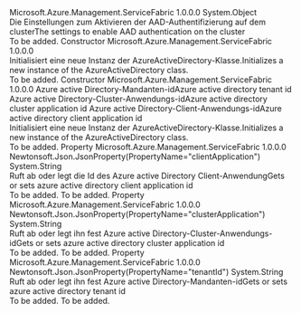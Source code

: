 <Type Name="AzureActiveDirectory" FullName="Microsoft.Azure.Management.ServiceFabric.Models.AzureActiveDirectory">
  <TypeSignature Language="C#" Value="public class AzureActiveDirectory" />
  <TypeSignature Language="ILAsm" Value=".class public auto ansi beforefieldinit AzureActiveDirectory extends System.Object" />
  <TypeSignature Language="DocId" Value="T:Microsoft.Azure.Management.ServiceFabric.Models.AzureActiveDirectory" />
  <TypeSignature Language="VB.NET" Value="Public Class AzureActiveDirectory" />
  <TypeSignature Language="F#" Value="type AzureActiveDirectory = class" />
  <AssemblyInfo>
    <AssemblyName>Microsoft.Azure.Management.ServiceFabric</AssemblyName>
    <AssemblyVersion>1.0.0.0</AssemblyVersion>
  </AssemblyInfo>
  <Base>
    <BaseTypeName>System.Object</BaseTypeName>
  </Base>
  <Interfaces />
  <Docs>
    <summary>
            <span data-ttu-id="62632-101">Die Einstellungen zum Aktivieren der AAD-Authentifizierung auf dem cluster</span><span class="sxs-lookup"><span data-stu-id="62632-101">The settings to enable AAD authentication on the cluster</span></span>
            </summary>
    <remarks>To be added.</remarks>
  </Docs>
  <Members>
    <Member MemberName=".ctor">
      <MemberSignature Language="C#" Value="public AzureActiveDirectory ();" />
      <MemberSignature Language="ILAsm" Value=".method public hidebysig specialname rtspecialname instance void .ctor() cil managed" />
      <MemberSignature Language="DocId" Value="M:Microsoft.Azure.Management.ServiceFabric.Models.AzureActiveDirectory.#ctor" />
      <MemberSignature Language="VB.NET" Value="Public Sub New ()" />
      <MemberType>Constructor</MemberType>
      <AssemblyInfo>
        <AssemblyName>Microsoft.Azure.Management.ServiceFabric</AssemblyName>
        <AssemblyVersion>1.0.0.0</AssemblyVersion>
      </AssemblyInfo>
      <Parameters />
      <Docs>
        <summary>
            <span data-ttu-id="62632-102">Initialisiert eine neue Instanz der AzureActiveDirectory-Klasse.</span><span class="sxs-lookup"><span data-stu-id="62632-102">Initializes a new instance of the AzureActiveDirectory class.</span></span>
            </summary>
        <remarks>To be added.</remarks>
      </Docs>
    </Member>
    <Member MemberName=".ctor">
      <MemberSignature Language="C#" Value="public AzureActiveDirectory (string tenantId = null, string clusterApplication = null, string clientApplication = null);" />
      <MemberSignature Language="ILAsm" Value=".method public hidebysig specialname rtspecialname instance void .ctor(string tenantId, string clusterApplication, string clientApplication) cil managed" />
      <MemberSignature Language="DocId" Value="M:Microsoft.Azure.Management.ServiceFabric.Models.AzureActiveDirectory.#ctor(System.String,System.String,System.String)" />
      <MemberSignature Language="VB.NET" Value="Public Sub New (Optional tenantId As String = null, Optional clusterApplication As String = null, Optional clientApplication As String = null)" />
      <MemberSignature Language="F#" Value="new Microsoft.Azure.Management.ServiceFabric.Models.AzureActiveDirectory : string * string * string -&gt; Microsoft.Azure.Management.ServiceFabric.Models.AzureActiveDirectory" Usage="new Microsoft.Azure.Management.ServiceFabric.Models.AzureActiveDirectory (tenantId, clusterApplication, clientApplication)" />
      <MemberType>Constructor</MemberType>
      <AssemblyInfo>
        <AssemblyName>Microsoft.Azure.Management.ServiceFabric</AssemblyName>
        <AssemblyVersion>1.0.0.0</AssemblyVersion>
      </AssemblyInfo>
      <Parameters>
        <Parameter Name="tenantId" Type="System.String" />
        <Parameter Name="clusterApplication" Type="System.String" />
        <Parameter Name="clientApplication" Type="System.String" />
      </Parameters>
      <Docs>
        <param name="tenantId"><span data-ttu-id="62632-103">Azure active Directory-Mandanten-id</span><span class="sxs-lookup"><span data-stu-id="62632-103">Azure active directory tenant id</span></span></param>
        <param name="clusterApplication"><span data-ttu-id="62632-104">Azure active Directory-Cluster-Anwendungs-id</span><span class="sxs-lookup"><span data-stu-id="62632-104">Azure active directory cluster application id</span></span></param>
        <param name="clientApplication"><span data-ttu-id="62632-105">Azure active Directory-Client-Anwendungs-id</span><span class="sxs-lookup"><span data-stu-id="62632-105">Azure active directory client application id</span></span></param>
        <summary>
            <span data-ttu-id="62632-106">Initialisiert eine neue Instanz der AzureActiveDirectory-Klasse.</span><span class="sxs-lookup"><span data-stu-id="62632-106">Initializes a new instance of the AzureActiveDirectory class.</span></span>
            </summary>
        <remarks>To be added.</remarks>
      </Docs>
    </Member>
    <Member MemberName="ClientApplication">
      <MemberSignature Language="C#" Value="public string ClientApplication { get; set; }" />
      <MemberSignature Language="ILAsm" Value=".property instance string ClientApplication" />
      <MemberSignature Language="DocId" Value="P:Microsoft.Azure.Management.ServiceFabric.Models.AzureActiveDirectory.ClientApplication" />
      <MemberSignature Language="VB.NET" Value="Public Property ClientApplication As String" />
      <MemberSignature Language="F#" Value="member this.ClientApplication : string with get, set" Usage="Microsoft.Azure.Management.ServiceFabric.Models.AzureActiveDirectory.ClientApplication" />
      <MemberType>Property</MemberType>
      <AssemblyInfo>
        <AssemblyName>Microsoft.Azure.Management.ServiceFabric</AssemblyName>
        <AssemblyVersion>1.0.0.0</AssemblyVersion>
      </AssemblyInfo>
      <Attributes>
        <Attribute>
          <AttributeName>Newtonsoft.Json.JsonProperty(PropertyName="clientApplication")</AttributeName>
        </Attribute>
      </Attributes>
      <ReturnValue>
        <ReturnType>System.String</ReturnType>
      </ReturnValue>
      <Docs>
        <summary>
            <span data-ttu-id="62632-107">Ruft ab oder legt die Id des Azure active Directory Client-Anwendung</span><span class="sxs-lookup"><span data-stu-id="62632-107">Gets or sets azure active directory client application id</span></span>
            </summary>
        <value>To be added.</value>
        <remarks>To be added.</remarks>
      </Docs>
    </Member>
    <Member MemberName="ClusterApplication">
      <MemberSignature Language="C#" Value="public string ClusterApplication { get; set; }" />
      <MemberSignature Language="ILAsm" Value=".property instance string ClusterApplication" />
      <MemberSignature Language="DocId" Value="P:Microsoft.Azure.Management.ServiceFabric.Models.AzureActiveDirectory.ClusterApplication" />
      <MemberSignature Language="VB.NET" Value="Public Property ClusterApplication As String" />
      <MemberSignature Language="F#" Value="member this.ClusterApplication : string with get, set" Usage="Microsoft.Azure.Management.ServiceFabric.Models.AzureActiveDirectory.ClusterApplication" />
      <MemberType>Property</MemberType>
      <AssemblyInfo>
        <AssemblyName>Microsoft.Azure.Management.ServiceFabric</AssemblyName>
        <AssemblyVersion>1.0.0.0</AssemblyVersion>
      </AssemblyInfo>
      <Attributes>
        <Attribute>
          <AttributeName>Newtonsoft.Json.JsonProperty(PropertyName="clusterApplication")</AttributeName>
        </Attribute>
      </Attributes>
      <ReturnValue>
        <ReturnType>System.String</ReturnType>
      </ReturnValue>
      <Docs>
        <summary>
            <span data-ttu-id="62632-108">Ruft ab oder legt ihn fest Azure active Directory-Cluster-Anwendungs-id</span><span class="sxs-lookup"><span data-stu-id="62632-108">Gets or sets azure active directory cluster application id</span></span>
            </summary>
        <value>To be added.</value>
        <remarks>To be added.</remarks>
      </Docs>
    </Member>
    <Member MemberName="TenantId">
      <MemberSignature Language="C#" Value="public string TenantId { get; set; }" />
      <MemberSignature Language="ILAsm" Value=".property instance string TenantId" />
      <MemberSignature Language="DocId" Value="P:Microsoft.Azure.Management.ServiceFabric.Models.AzureActiveDirectory.TenantId" />
      <MemberSignature Language="VB.NET" Value="Public Property TenantId As String" />
      <MemberSignature Language="F#" Value="member this.TenantId : string with get, set" Usage="Microsoft.Azure.Management.ServiceFabric.Models.AzureActiveDirectory.TenantId" />
      <MemberType>Property</MemberType>
      <AssemblyInfo>
        <AssemblyName>Microsoft.Azure.Management.ServiceFabric</AssemblyName>
        <AssemblyVersion>1.0.0.0</AssemblyVersion>
      </AssemblyInfo>
      <Attributes>
        <Attribute>
          <AttributeName>Newtonsoft.Json.JsonProperty(PropertyName="tenantId")</AttributeName>
        </Attribute>
      </Attributes>
      <ReturnValue>
        <ReturnType>System.String</ReturnType>
      </ReturnValue>
      <Docs>
        <summary>
            <span data-ttu-id="62632-109">Ruft ab oder legt ihn fest Azure active Directory-Mandanten-id</span><span class="sxs-lookup"><span data-stu-id="62632-109">Gets or sets azure active directory tenant id</span></span>
            </summary>
        <value>To be added.</value>
        <remarks>To be added.</remarks>
      </Docs>
    </Member>
  </Members>
</Type>
